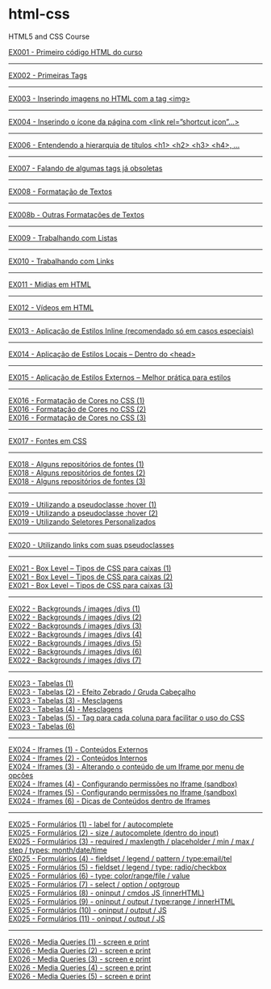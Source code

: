 # html-css
HTML5 and CSS Course

<a href="https://alexandrecassilhas.github.io/html-css/exercicios/ex001">EX001 - Primeiro código HTML do curso</a>
<hr>
<a href="https://alexandrecassilhas.github.io/html-css/exercicios/ex002">EX002 - Primeiras Tags</a>
<hr>
<a href="https://alexandrecassilhas.github.io/html-css/exercicios/ex003">EX003 - Inserindo imagens no HTML com a tag &lt;img&gt;</a>
<hr>
<a href="https://alexandrecassilhas.github.io/html-css/exercicios/ex004">EX004 - Inserindo o ícone da página com &lt;link rel=”shortcut icon”...&gt;</a>
<hr>
<a href="https://alexandrecassilhas.github.io/html-css/exercicios/ex006">EX006 - Entendendo a hierarquia de títulos &lt;h1&gt; &lt;h2&gt; &lt;h3&gt; &lt;h4&gt;, ...</a>
<hr>
<a href="https://alexandrecassilhas.github.io/html-css/exercicios/ex007/html4.html">EX007 - Falando de algumas tags já obsoletas</a>
<hr>
<a href="https://alexandrecassilhas.github.io/html-css/exercicios/ex008">EX008 - Formatação de Textos</a>
<hr>
<a href="https://alexandrecassilhas.github.io/html-css/exercicios/ex008b">EX008b - Outras Formatações de Textos</a>
<hr>
<a href="https://alexandrecassilhas.github.io/html-css/exercicios/ex009">EX009 - Trabalhando com Listas</a>
<hr>
<a href="https://alexandrecassilhas.github.io/html-css/exercicios/ex010">EX010 - Trabalhando com Links</a>
<hr>
<a href="https://alexandrecassilhas.github.io/html-css/exercicios/ex011">EX011 - Midias em HTML</a>
<hr>
<a href="https://alexandrecassilhas.github.io/html-css/exercicios/ex012">EX012 - Vídeos em HTML</a>
<hr>
<a href="https://alexandrecassilhas.github.io/html-css/exercicios/ex013">EX013 - Aplicação de Estilos Inline (recomendado só em casos especiais)</a>
<hr>
<a href="https://alexandrecassilhas.github.io/html-css/exercicios/ex014">EX014 - Aplicação de Estilos Locais – Dentro do &lt;head&gt;</a>
<hr>
<a href="https://alexandrecassilhas.github.io/html-css/exercicios/ex015">EX015 - Aplicação de Estilos Externos – Melhor prática para estilos</a>
<hr>
<a href="https://alexandrecassilhas.github.io/html-css/exercicios/ex016/cor01.html">EX016 - Formatação de Cores no CSS (1)</a>
<br>
<a href="https://alexandrecassilhas.github.io/html-css/exercicios/ex016/cor02.html">EX016 - Formatação de Cores no CSS (2)</a>
<br>
<a href="https://alexandrecassilhas.github.io/html-css/exercicios/ex016/cor03.html">EX016 - Formatação de Cores no CSS (3)</a>
<hr>
<a href="https://alexandrecassilhas.github.io/html-css/exercicios/ex017/fonte01.html">EX017 - Fontes em CSS</a>
<hr>
<a href="https://alexandrecassilhas.github.io/html-css/exercicios/ex018/fonte01.html">EX018 - Alguns repositórios de fontes (1)</a>
<br>
<a href="https://alexandrecassilhas.github.io/html-css/exercicios/ex018/fonte02.html">EX018 - Alguns repositórios de fontes (2)</a>
<br>
<a href="https://alexandrecassilhas.github.io/html-css/exercicios/ex018/fonte03.html">EX018 - Alguns repositórios de fontes (3)</a>
<hr>
<a href="https://alexandrecassilhas.github.io/html-css/exercicios/ex019/hover.html">EX019 - Utilizando a pseudoclasse :hover (1)</a>
<br>
<a href="https://alexandrecassilhas.github.io/html-css/exercicios/ex019/pseudoclasses.html">EX019 - Utilizando a pseudoclasse :hover (2)</a>
<br>
<a href="https://alexandrecassilhas.github.io/html-css/exercicios/ex019/seletor01.html">EX019 - Utilizando Seletores Personalizados</a>
<hr>
<a href="https://alexandrecassilhas.github.io/html-css/exercicios/ex020/links.html">EX020 - Utilizando links com suas pseudoclasses</a>
<hr>
<a href="https://alexandrecassilhas.github.io/html-css/exercicios/ex021/caixa01.html">EX021 - Box Level – Tipos de CSS para caixas (1)</a>
<br>
<a href="https://alexandrecassilhas.github.io/html-css/exercicios/ex021/caixa02.html">EX021 - Box Level – Tipos de CSS para caixas (2)</a>
<br>
<a href="https://alexandrecassilhas.github.io/html-css/exercicios/ex021/caixa03.html">EX021 - Box Level – Tipos de CSS para caixas (3)</a>
<hr>
<a href="https://alexandrecassilhas.github.io/html-css/exercicios/ex022/fundo001.html">EX022 - Backgrounds / images /divs (1)</a>
<br>
<a href="https://alexandrecassilhas.github.io/html-css/exercicios/ex022/fundo002.html">EX022 - Backgrounds / images /divs (2)</a>
<br>
<a href="https://alexandrecassilhas.github.io/html-css/exercicios/ex022/fundo003.html">EX022 - Backgrounds / images /divs (3)</a>
<br>
<a href="https://alexandrecassilhas.github.io/html-css/exercicios/ex022/fundo004.html">EX022 - Backgrounds / images /divs (4)</a>
<br>
<a href="https://alexandrecassilhas.github.io/html-css/exercicios/ex022/fundo005.html">EX022 - Backgrounds / images /divs (5)</a>
<br>
<a href="https://alexandrecassilhas.github.io/html-css/exercicios/ex022/fundo006.html">EX022 - Backgrounds / images /divs (6)</a>
<br>
<a href="https://alexandrecassilhas.github.io/html-css/exercicios/ex022/fundo007.html">EX022 - Backgrounds / images /divs (7)</a>
<hr>
<a href="https://alexandrecassilhas.github.io/html-css/exercicios/ex023/tabela001.html">EX023 - Tabelas (1)</a>
<br>
<a href="https://alexandrecassilhas.github.io/html-css/exercicios/ex023/tabela002.html">EX023 - Tabelas (2) - Efeito Zebrado / Gruda Cabeçalho</a>
<br>
<a href="https://alexandrecassilhas.github.io/html-css/exercicios/ex023/tabela003.html">EX023 - Tabelas (3) - Mesclagens</a>
<br>
<a href="https://alexandrecassilhas.github.io/html-css/exercicios/ex023/tabela004.html">EX023 - Tabelas (4) - Mesclagens</a>
<br>
<a href="https://alexandrecassilhas.github.io/html-css/exercicios/ex023/tabela005.html">EX023 - Tabelas (5) - Tag para cada coluna para facilitar o uso do CSS</a>
<br>
<a href="https://alexandrecassilhas.github.io/html-css/exercicios/ex023/tabela006.html">EX023 - Tabelas (6)</a>
<hr>
<a href="https://alexandrecassilhas.github.io/html-css/exercicios/ex024/iframe001.html">EX024 - Iframes (1) - Conteúdos Externos</a>
<br>
<a href="https://alexandrecassilhas.github.io/html-css/exercicios/ex024/iframe002.html">EX024 - Iframes (2) - Conteúdos Internos</a>
<br>
<a href="https://alexandrecassilhas.github.io/html-css/exercicios/ex024/iframe003.html">EX024 - Iframes (3) - Alterando o conteúdo de um Iframe por menu de opções</a>
<br>
<a href="https://alexandrecassilhas.github.io/html-css/exercicios/ex024/iframe004.html">EX024 - Iframes (4) - Configurando permissões no Iframe (sandbox)</a>
<br>
<a href="https://alexandrecassilhas.github.io/html-css/exercicios/ex024/iframe005.html">EX024 - Iframes (5) - Configurando permissões no Iframe (sandbox)</a>
<br>
<a href="https://alexandrecassilhas.github.io/html-css/exercicios/ex024/iframe006.html">EX024 - Iframes (6) - Dicas de Conteúdos dentro de Iframes</a>
<hr>
<a href="https://alexandrecassilhas.github.io/html-css/exercicios/ex025/form001.html">EX025 - Formulários (1) - label for / autocomplete</a>
<br>
<a href="https://alexandrecassilhas.github.io/html-css/exercicios/ex025/form002.html">EX025 - Formulários (2) - size / autocomplete (dentro do input)</a>
<br>
<a href="https://alexandrecassilhas.github.io/html-css/exercicios/ex025/form003.html">EX025 - Formulários (3) - required / maxlength / placeholder / min / max / step / types: month/date/time</a>
<br>
<a href="https://alexandrecassilhas.github.io/html-css/exercicios/ex025/form004.html">EX025 - Formulários (4) - fieldset / legend / pattern / type:email/tel</a>
<br>
<a href="https://alexandrecassilhas.github.io/html-css/exercicios/ex025/form005.html">EX025 - Formulários (5) - fieldset / legend / type: radio/checkbox </a>
<br>
<a href="https://alexandrecassilhas.github.io/html-css/exercicios/ex025/form006.html">EX025 - Formulários (6) - type: color/range/file / value</a>
<br>
<a href="https://alexandrecassilhas.github.io/html-css/exercicios/ex025/form007.html">EX025 - Formulários (7) - select / option / optgroup</a>
<br>
<a href="https://alexandrecassilhas.github.io/html-css/exercicios/ex025/form008.html">EX025 - Formulários (8) - oninput / cmdos JS (innerHTML) </a>
<br>
<a href="https://alexandrecassilhas.github.io/html-css/exercicios/ex025/form009.html">EX025 - Formulários (9) - oninput / output / type:range / innerHTML </a>
<br>
<a href="https://alexandrecassilhas.github.io/html-css/exercicios/ex025/form010.html">EX025 - Formulários (10) - oninput / output / JS</a>
<br>
<a href="https://alexandrecassilhas.github.io/html-css/exercicios/ex025/form011.html">EX025 - Formulários (11) - oninput / output / JS</a>
<hr>
<a href="https://alexandrecassilhas.github.io/html-css/exercicios/ex026/mq001">EX026 - Media Queries (1) - screen e print</a>
<br>
<a href="https://alexandrecassilhas.github.io/html-css/exercicios/ex026/mq002.html">EX026 - Media Queries (2) - screen e print</a>
<br>
<a href="https://alexandrecassilhas.github.io/html-css/exercicios/ex026/mq003.html">EX026 - Media Queries (3) - screen e print</a>
<br>
<a href="https://alexandrecassilhas.github.io/html-css/exercicios/ex026/mq004.html">EX026 - Media Queries (4) - screen e print</a>
<br>
<a href="https://alexandrecassilhas.github.io/html-css/exercicios/ex026/mq005.html">EX026 - Media Queries (5) - screen e print</a>
<br>
